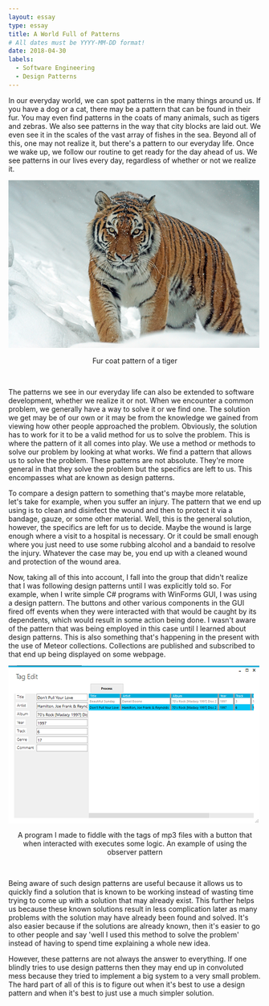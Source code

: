 ```yaml
---
layout: essay
type: essay
title: A World Full of Patterns
# All dates must be YYYY-MM-DD format!
date: 2018-04-30
labels:
  - Software Engineering
  - Design Patterns
---
```


In our everyday world, we can spot patterns in the many things around us. If you have a dog or a cat, there may be a pattern that can be found in their fur. You may even find patterns in the coats of many animals, such as tigers and zebras. We also see patterns in the way that city blocks are laid out. We even see it in the scales of the vast array of fishes in the sea. Beyond all of this, one may not realize it, but there's a pattern to our everyday life. Once we wake up, we follow our routine to get ready for the day ahead of us. We see patterns in our lives every day, regardless of whether or not we realize it.

<img src="../images/pattern-tiger.png" />
<p align="center">
  Fur coat pattern of a tiger
</p>
<br/>

The patterns we see in our everyday life can also be extended to software development, whether we realize it or not. When we encounter a common problem, we generally have a way to solve it or we find one. The solution we get may be of our own or it may be from the knowledge we gained from viewing how other people approached the problem. Obviously, the solution has to work for it to be a valid method for us to solve the problem. This is where the pattern of it all comes into play. We use a method or methods to solve our problem by looking at what works. We find a pattern that allows us to solve the problem. These patterns are not absolute. They're more general in that they solve the problem but the specifics are left to us. This encompasses what are known as design patterns.

To compare a design pattern to something that's maybe more relatable, let's take for example, when you suffer an injury. The pattern that we end up using is to clean and disinfect the wound and then to protect it via a bandage, gauze, or some other material. Well, this is the general solution, however, the specifics are left for us to decide. Maybe the wound is large enough where a visit to a hospital is necessary. Or it could be small enough where you just need to use some rubbing alcohol and a bandaid to resolve the injury. Whatever the case may be, you end up with a cleaned wound and protection of the wound area.

Now, taking all of this into account, I fall into the group that didn't realize that I was following design patterns until I was explicitly told so. For example, when I write simple C# programs with WinForms GUI, I was using a design pattern. The buttons and other various components in the GUI fired off events when they were interacted with that would be caught by its dependents, which would result in some action being done. I wasn't aware of the pattern that was being employed in this case until I learned about design patterns. This is also something that's happening in the present with the use of Meteor collections. Collections are published and subscribed to that end up being displayed on some webpage.

<img class="ui image" align="center" src="../images/pattern-gui-small.png" />
<p align="center">
  A program I made to fiddle with the tags of mp3 files with a button that when interacted with executes some logic. An example of using   the observer pattern
</p>
<br/>

Being aware of such design patterns are useful because it allows us to quickly find a solution that is known to be working instead of wasting time trying to come up with a solution that may already exist. This further helps us because these known solutions result in less complication later as many problems with the solution may have already been found and solved. It's also easier because if the solutions are already known, then it's easier to go to other people and say 'well I used this method to solve the problem' instead of having to spend time explaining a whole new idea.

However, these patterns are not always the answer to everything. If one blindly tries to use design patterns then they may end up in convoluted mess because they tried to implement a big system to a very small problem. The hard part of all of this is to figure out when it's best to use a design pattern and when it's best to just use a much simpler solution.


